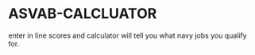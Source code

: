# ASVAB-CALCLUATOR
enter in line scores and calculator will tell you what navy jobs you qualify for.

